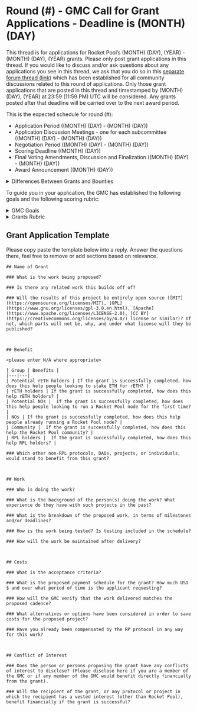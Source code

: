 # Round (#) - GMC Call for Grant Applications - Deadline is (MONTH) (DAY)

This thread is for applications for Rocket Pool’s (MONTH) (DAY), (YEAR) - (MONTH) (DAY), (YEAR) grants. Please only post grant applications in this thread. If you would like to discuss and/or ask questions about any applications you see in this thread, we ask that you do so in this [separate forum thread (link)](LINK) which has been established for all community discussions related to this round of applications. Only those grant applications that are posted in this thread and timestamped by (MONTH) (DAY), (YEAR) at 23:59 (11:59 PM) UTC will be considered. Any grants posted after that deadline will be carried over to the next award period.

This is the expected schedule for round (#):

* Application Period ((MONTH) (DAY) - (MONTH) (DAY))
* Application Discussion Meetings - one for each subcommittee ((MONTH) (DAY) - (MONTH) (DAY))
* Negotiation Period ((MONTH) (DAY) - (MONTH) (DAY))
* Scoring Deadline ((MONTH) (DAY))
* Final Voting Amendments, Discussion and Finalization ((MONTH) (DAY) - (MONTH) (DAY))
* Award Announcement ((MONTH) (DAY))

<details><summary>Differences Between Grants and Bounties</summary> 
Grants are intended to be applied for by those who are wishing to carry out the work themselves. Bounties are open-ended goals that could be met by anyone, including those other than the proposing party. In other words, if I believed that Rocket Pool needed a fifty-foot paper mache orange rocket for publicity purposes and I wanted to be the one to built it, I would apply for a grant. If I instead thought Rocket Pool needed a fifty-foot paper mache orange rocket for publicity purposes but I wanted it to be open to whoever built it first to claim the reward (similar to a prize), then I’d apply for a bounty.
</details>

To guide you in your application, the GMC has established the following goals and the following scoring rubric:

<details><summary>GMC Goals</summary>

Grants, bounties, and retrospective awards should make it easier and/or more attractive to do one or more of the following:

- become a node operator

- operate a node, mint rETH

- hold or use rETH

- improve the quality of life for the protocol and its community.
</details>

<details><summary>Grants Rubric</summary>

When evaluating grant applications, the GMC takes into account the following goals:

- If the application is successful, to what extent does it further the GMC goals?

- To what extent can the application be feasibly carried out by the person(s) proposed to complete it?

- If the application is successful, how large is the benefit to the protocol relative to the size of the proposed costs
</details>

## Grant Application Template

Please copy paste the template below into a reply. Answer the questions there, feel free to remove or add sections based on relevance.

```
## Name of Grant

### What is the work being proposed?

### Is there any related work this builds off of?

### Will the results of this project be entirely open source ([MIT](https://opensource.org/licenses/MIT), [GPL](https://www.gnu.org/licenses/gpl-3.0.en.html), [Apache](https://www.apache.org/licenses/LICENSE-2.0), [CC BY](https://creativecommons.org/licenses/by/4.0/) license or similar)? If not, which parts will not be, why, and under what license will they be published?



## Benefit

<please enter N/A where appropriate>

| Group | Benefits |
|---|---|
| Potential rETH holders | If the grant is successfully completed, how does this help people looking to stake ETH for rETH? |
| rETH holders | If the grant is successfully completed, how does this help rETH holders? |
| Potential NOs |  If the grant is successfully completed, how does this help people looking to run a Rocket Pool node for the first time? |
| NOs | If the grant is successfully completed, how does this help people already running a Rocket Pool node? |
| Community |  If the grant is successfully completed, how does this help the Rocket Pool community? |
| RPL holders |  If the grant is successfully completed, how does this help RPL holders? |

### Which other non-RPL protocols, DAOs, projects, or individuals, would stand to benefit from this grant?



## Work

### Who is doing the work?

### What is the background of the person(s) doing the work? What experience do they have with such projects in the past?

### What is the breakdown of the proposed work, in terms of milestones and/or deadlines?

### How is the work being tested? Is testing included in the schedule?

### How will the work be maintained after delivery?



## Costs

### What is the acceptance criteria?

### What is the proposed payment schedule for the grant? How much USD $ and over what period of time is the applicant requesting?

### How will the GMC verify that the work delivered matches the proposed cadence?

### What alternatives or options have been considered in order to save costs for the proposed project?

### Have you already been compensated by the RP protocol in any way for this work?



## Conflict of Interest

### Does the person or persons proposing the grant have any conflicts of interest to disclose? (Please disclose here if you are a member of the GMC or if any member of the GMC would benefit directly financially from the grant).

### Will the recipient of the grant, or any protocol or project in which the recipient has a vested interest (other than Rocket Pool), benefit financially if the grant is successful?
```
